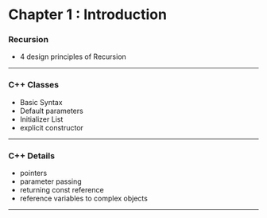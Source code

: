 # Chapter 1 : Introduction

### Recursion
- 4 design principles of Recursion
--------------
### C++ Classes
- Basic Syntax
- Default parameters
- Initializer List
- explicit constructor
--------------
### C++ Details
- pointers
- parameter passing 
- returning const reference
- reference variables to complex objects
--------------
